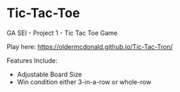 # Tic-Tac-Toe
GA SEI - Project 1 - Tic Tac Toe Game

Play here:
https://oldermcdonald.github.io/Tic-Tac-Tron/

Features Include:
- Adjustable Board Size
- Win condition either 3-in-a-row or whole-row
